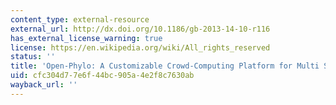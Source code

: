 ```yaml
---
content_type: external-resource
external_url: http://dx.doi.org/10.1186/gb-2013-14-10-r116
has_external_license_warning: true
license: https://en.wikipedia.org/wiki/All_rights_reserved
status: ''
title: 'Open-Phylo: A Customizable Crowd-Computing Platform for Multi Sequence Alignment'
uid: cfc304d7-7e6f-44bc-905a-4e2f8c7630ab
wayback_url: ''
---
```

